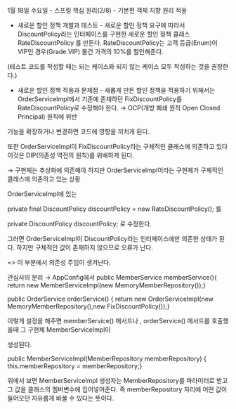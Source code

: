 1월 18일 수요일 - 스프링 핵심 원리(2/8) - 기본편 객체 지향 원리 적용
- 새로운 할인 정책 개발과 테스트 - 새로운 할인 정책 요구에 따라서 DiscountPolicy라는 인터페이스를 구현한 새로운 할인 정책 클래스 RateDiscountPolicy 를 만든다.
  RateDiscountPolicy는 고객 등급(Enum)이 VIP인 경우(Grade.VIP) 물건 가격의 10%를 할인해준다.

(테스트 코드를 작성할 때는 되는 케이스와 되지 않는 케이스 모두 작성하는 것을 권장한다.)

- 새로운 할인 정책 적용과 문제점 - 새롭게 만든 할인 정책을 적용하기 위해서는 OrderServiceImpl에서 기존에 존재하던 FixDiscountPolicy를 RateDiscountPolicy로 수정해야 한다.
  → OCP(개방 폐쇄 원칙 Open Closed Principal) 원칙에 위반

기능을 확장하거나 변경하면 코드에 영향을 끼치게 된다.

또한 OrderServiceImpl이 FixDiscountPolicy라는 구체적인 클래스에 의존하고 있다 이것은 DIP(의존성 역전의 원칙)를 위배하게 된다.

→ 구현체는 추상화에 의존해야 하지만 OrderServiceImpl이라는 구현체가 구체적인 클래스에 의존하고 있는 상황

OrderServiceImpl에 있는

private final DiscountPolicy discountPolicy = new RateDiscountPolicy(); 를

private DiscountPolicy discountPolicy; 로 수정한다.

그러면 OrderServiceImpl이 DiscountPolicy라는 인터페이스에만 의존한 상태가 된다. 하지만 구체적인 값이 존재하지 않으므로 오류가 난다.

=> 이 부분에서 의존성 주입이 생겨난다.

관심사의 분리 → AppConfig에서
public MemberService memberService(){
return new MemberServiceImpl(new MemoryMemberRepository());}




public OrderService orderService() {
return new OrderServiceImpl(new MemoryMemberRepository(),new FixDiscountPolicy());}


이렇게 설정을 해주면 memberService() 메서드나 , orderService() 메서드를 호출했을때 그 구현체 MemberServiceImpl이

생성된다.



public MemberServiceImpl(MemberRepository memberRepository) {
this.memberRepository = memberRepository;}


위에서 보면 MemberServiceImpl 생성자는 MemberRepository를 파라미터로 받고 그 값을 클래스의 멤버변수에 집어넣어준다. 즉 memberRepository 자리에 어떤 값이 들어오던 자유롭게 바꿀 수 있다는 뜻이다.

